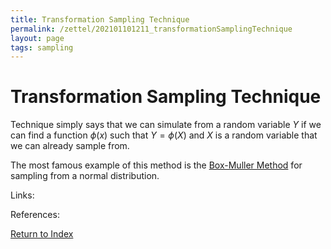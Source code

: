 ```yaml
---
title: Transformation Sampling Technique
permalink: /zettel/202101101211_transformationSamplingTechnique
layout: page
tags: sampling
---
```

# Transformation Sampling Technique

Technique simply says that we can simulate from a random variable $Y$ if we can find a function
$\phi(x)$ such that $Y = \phi(X)$ and $X$ is a random variable that we can already sample from.

The most famous example of this method is the [Box-Muller Method](202101101214_boxMullerMethod) for sampling 
from a normal distribution. 

Links: 

References: 

[Return to Index](index)